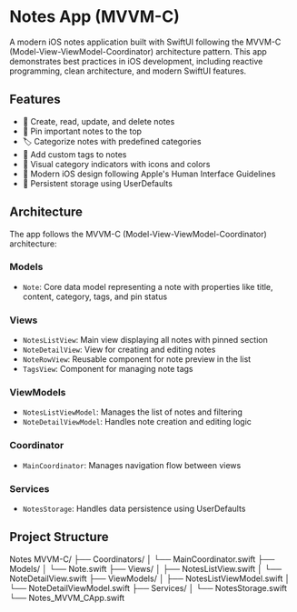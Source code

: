 # Notes App (MVVM-C)

A modern iOS notes application built with SwiftUI following the MVVM-C (Model-View-ViewModel-Coordinator) architecture pattern. This app demonstrates best practices in iOS development, including reactive programming, clean architecture, and modern SwiftUI features.

## Features

- 📝 Create, read, update, and delete notes
- 📌 Pin important notes to the top
- 🏷️ Categorize notes with predefined categories
- 🔖 Add custom tags to notes
- 🎨 Visual category indicators with icons and colors
- 📱 Modern iOS design following Apple's Human Interface Guidelines
- 💾 Persistent storage using UserDefaults

## Architecture

The app follows the MVVM-C (Model-View-ViewModel-Coordinator) architecture:

### Models
- `Note`: Core data model representing a note with properties like title, content, category, tags, and pin status

### Views
- `NotesListView`: Main view displaying all notes with pinned section
- `NoteDetailView`: View for creating and editing notes
- `NoteRowView`: Reusable component for note preview in the list
- `TagsView`: Component for managing note tags

### ViewModels
- `NotesListViewModel`: Manages the list of notes and filtering
- `NoteDetailViewModel`: Handles note creation and editing logic

### Coordinator
- `MainCoordinator`: Manages navigation flow between views

### Services
- `NotesStorage`: Handles data persistence using UserDefaults

## Project Structure

Notes MVVM-C/
├── Coordinators/
│ └── MainCoordinator.swift
├── Models/
│ └── Note.swift
├── Views/
│ ├── NotesListView.swift
│ └── NoteDetailView.swift
├── ViewModels/
│ ├── NotesListViewModel.swift
│ └── NoteDetailViewModel.swift
├── Services/
│ └── NotesStorage.swift
└── Notes_MVVM_CApp.swift
